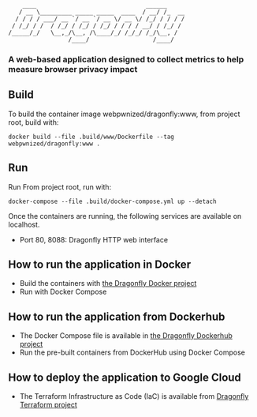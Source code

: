 ```
    ____                               ______     
   / __ \_________ _____ _____  ____  / __/ /_  __
  / / / / ___/ __ `/ __ `/ __ \/ __ \/ /_/ / / / /
 / /_/ / /  / /_/ / /_/ / /_/ / / / / __/ / /_/ / 
/_____/_/   \__,_/\__, /\____/_/ /_/_/ /_/\__, /  
                 /____/                  /____/
```

### A web-based application designed to collect metrics to help measure browser privacy impact

## Build

To build the container image webpwnized/dragonfly:www, from project root, build with:

    docker build --file .build/www/Dockerfile --tag webpwnized/dragonfly:www .

## Run

Run From project root, run with:

    docker-compose --file .build/docker-compose.yml up --detach
	
Once the containers are running, the following services are available on localhost.

- Port 80, 8088: Dragonfly HTTP web interface

## How to run the application in Docker

 - Build the containers with [the Dragonfly Docker project](https://github.com/webpwnized/dragonfly-docker)
  - Run with Docker Compose
  
## How to run the application from Dockerhub

 - The Docker Compose file is available in [the Dragonfly Dockerhub project](https://github.com/webpwnized/dragonfly-dockerhub)
 - Run the pre-built containers from DockerHub using Docker Compose 

 ## How to deploy the application to Google Cloud

  - The Terraform Infrastructure as Code (IaC) is available from [Dragonfly Terraform project](https://github.com/webpwnized/dragonfly-terraform)